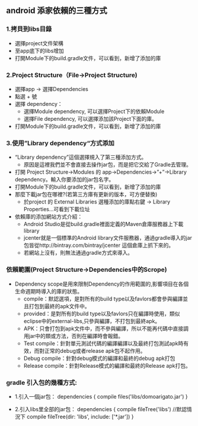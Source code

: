 ## android 添家依賴的三種方式

### 1.拷貝到libs目錄
- 選擇project文件架構
- 至app底下的libs增加
- 打開Module下的build.gradle文件，可以看到，新增了添加的庫

### 2.Project Structure（File->Project Structure)
- 選擇app -> 選擇Dependencies
- 點選 + 號 
- 選擇 dependency：
    - 選擇Module dependency, 可以選擇Project下的依賴Module
    - 選擇File dependency, 可以選擇添加該Project下面的庫。
- 打開Module下的build.gradle文件，可以看到，新增了添加的庫

### 3.使用”Library dependency“方式添加
- “Library dependency”這個選擇規入了第三種添加方式。
    - 原因是這裡我們並不會直接去操作jar包，而是把它交給了Gradle去管理。
- 打開 Project Structure->Modules 的 app->Dependencies->”+”->Library dependency。輸入你要添加的jar包名字。
- 打開Module下的build.gradle文件，可以看到，新增了添加的庫
- 那麼下載jar包在哪裡?(若第三方庫有更新的版本，可方便替換)
    - 於project 的 External Libraries 選種添加的庫點右鍵 -> Library Properties...可看到下載位址
- 依賴庫的添加網站方式介紹：
    - Android Studio是從build.gradle裡面定義的Maven倉庫服務器上下載library
    - jcenter就是一個標準的Android library文件服務器，通過gradle導入的jar包皆從http://bintray.com/bintray/jcenter 這個倉庫上抓下來的。
    - 若網站上沒有，則無法通過gradle方式來導入。

### 依賴範圍(Project Structure->Dependencies中的Scrope)
- Dependency scope是用來限制Dependency的作用範圍的,影響項目在各個生命週期時導入的庫的狀態。
    - compile：默認選項，是對所有的build type以及favlors都會參與編譯並且打包到最終的apk文件中。
    - provided：是對所有的build type以及favlors只在編譯時使用，類似eclipse中的external-libs,只參與編譯，不打包到最終apk。 
    - APK：只會打包到apk文件中，而不參與編譯，所以不能再代碼中直接調用jar中的類或方法，否則在編譯時會報錯。 
    - Test compile：針對單元測試代碼的編譯編譯以及最終打包測試apk時有效，而對正常的debug或者release apk包不起作用。
    - Debug compile：針對debug模式的編譯和最終的debug apk打包
    - Release compile：針對Release模式的編譯和最終的Release apk打包。
    
### gradle 引入包的幾種方式:
- 1.引入一個jar包：
dependencies {
    compile files('libs/domoarigato.jar')
}

- 2.引入libs里全部的jar包：
dependencies {
       compile fileTree('libs')
       //默認情況下
       compile fileTree(dir: 'libs', include: ['*.jar'])
}


